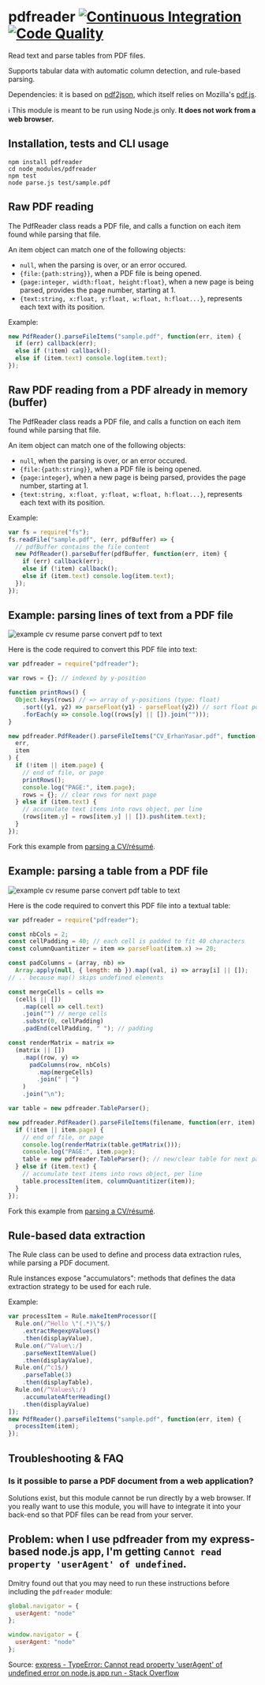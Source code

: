 # pdfreader [![Continuous Integration](https://circleci.com/gh/adrienjoly/npm-pdfreader.svg?style=shield)](https://circleci.com/gh/adrienjoly/npm-pdfreader) [![Code Quality](https://api.codacy.com/project/badge/Grade/73d37dbb0ff84795acf65a55c5936d83)](https://www.codacy.com/app/adrien-joly/npm-pdfreader?utm_source=github.com&utm_medium=referral&utm_content=adrienjoly/npm-pdfreader&utm_campaign=Badge_Grade)

Read text and parse tables from PDF files.

Supports tabular data with automatic column detection, and rule-based parsing.

Dependencies: it is based on [pdf2json](https://www.npmjs.com/package/pdf2json), which itself relies on Mozilla's [pdf.js](https://github.com/mozilla/pdf.js/).

ℹ️ This module is meant to be run using Node.js only. **It does not work from a web browser.**

## Installation, tests and CLI usage

    npm install pdfreader
    cd node_modules/pdfreader
    npm test
    node parse.js test/sample.pdf

## Raw PDF reading

The PdfReader class reads a PDF file, and calls a function on each item found while parsing that file.

An item object can match one of the following objects:

- `null`, when the parsing is over, or an error occured.
- `{file:{path:string}}`, when a PDF file is being opened.
- `{page:integer, width:float, height:float}`, when a new page is being parsed, provides the page number, starting at 1.
- `{text:string, x:float, y:float, w:float, h:float...}`, represents each text with its position.

Example:

```javascript
new PdfReader().parseFileItems("sample.pdf", function(err, item) {
  if (err) callback(err);
  else if (!item) callback();
  else if (item.text) console.log(item.text);
});
```

## Raw PDF reading from a PDF already in memory (buffer)

The PdfReader class reads a PDF file, and calls a function on each item found while parsing that file.

An item object can match one of the following objects:

- `null`, when the parsing is over, or an error occured.
- `{file:{path:string}}`, when a PDF file is being opened.
- `{page:integer}`, when a new page is being parsed, provides the page number, starting at 1.
- `{text:string, x:float, y:float, w:float, h:float...}`, represents each text with its position.

Example:

```javascript
var fs = require("fs");
fs.readFile("sample.pdf", (err, pdfBuffer) => {
  // pdfBuffer contains the file content
  new PdfReader().parseBuffer(pdfBuffer, function(err, item) {
    if (err) callback(err);
    else if (!item) callback();
    else if (item.text) console.log(item.text);
  });
});
```

## Example: parsing lines of text from a PDF file

![example cv resume parse convert pdf to text](https://github.com/adrienjoly/npm-pdfreader-example/raw/master/parseRows.png)

Here is the code required to convert this PDF file into text:

```js
var pdfreader = require("pdfreader");

var rows = {}; // indexed by y-position

function printRows() {
  Object.keys(rows) // => array of y-positions (type: float)
    .sort((y1, y2) => parseFloat(y1) - parseFloat(y2)) // sort float positions
    .forEach(y => console.log((rows[y] || []).join("")));
}

new pdfreader.PdfReader().parseFileItems("CV_ErhanYasar.pdf", function(
  err,
  item
) {
  if (!item || item.page) {
    // end of file, or page
    printRows();
    console.log("PAGE:", item.page);
    rows = {}; // clear rows for next page
  } else if (item.text) {
    // accumulate text items into rows object, per line
    (rows[item.y] = rows[item.y] || []).push(item.text);
  }
});
```

Fork this example from [parsing a CV/résumé](https://github.com/adrienjoly/npm-pdfreader-example).

## Example: parsing a table from a PDF file

![example cv resume parse convert pdf table to text](https://github.com/adrienjoly/npm-pdfreader-example/raw/master/parseTable.png)

Here is the code required to convert this PDF file into a textual table:

```js
var pdfreader = require("pdfreader");

const nbCols = 2;
const cellPadding = 40; // each cell is padded to fit 40 characters
const columnQuantitizer = item => parseFloat(item.x) >= 20;

const padColumns = (array, nb) =>
  Array.apply(null, { length: nb }).map((val, i) => array[i] || []);
// .. because map() skips undefined elements

const mergeCells = cells =>
  (cells || [])
    .map(cell => cell.text)
    .join("") // merge cells
    .substr(0, cellPadding)
    .padEnd(cellPadding, " "); // padding

const renderMatrix = matrix =>
  (matrix || [])
    .map((row, y) =>
      padColumns(row, nbCols)
        .map(mergeCells)
        .join(" | ")
    )
    .join("\n");

var table = new pdfreader.TableParser();

new pdfreader.PdfReader().parseFileItems(filename, function(err, item) {
  if (!item || item.page) {
    // end of file, or page
    console.log(renderMatrix(table.getMatrix()));
    console.log("PAGE:", item.page);
    table = new pdfreader.TableParser(); // new/clear table for next page
  } else if (item.text) {
    // accumulate text items into rows object, per line
    table.processItem(item, columnQuantitizer(item));
  }
});
```

Fork this example from [parsing a CV/résumé](https://github.com/adrienjoly/npm-pdfreader-example).

## Rule-based data extraction

The Rule class can be used to define and process data extraction rules, while parsing a PDF document.

Rule instances expose "accumulators": methods that defines the data extraction strategy to be used for each rule.

Example:

```javascript
var processItem = Rule.makeItemProcessor([
  Rule.on(/^Hello \"(.*)\"$/)
    .extractRegexpValues()
    .then(displayValue),
  Rule.on(/^Value\:/)
    .parseNextItemValue()
    .then(displayValue),
  Rule.on(/^c1$/)
    .parseTable(3)
    .then(displayTable),
  Rule.on(/^Values\:/)
    .accumulateAfterHeading()
    .then(displayValue)
]);
new PdfReader().parseFileItems("sample.pdf", function(err, item) {
  processItem(item);
});
```

## Troubleshooting & FAQ

### Is it possible to parse a PDF document from a web application?

Solutions exist, but this module cannot be run directly by a web browser. If you really want to use this module, you will have to integrate it into your back-end so that PDF files can be read from your server.

## Problem: when I use pdfreader from my express-based node.js app, I'm getting `Cannot read property 'userAgent' of undefined`.

Dmitry found out that you may need to run these instructions before including the `pdfreader` module:

```js
global.navigator = {
  userAgent: "node"
};

window.navigator = {
  userAgent: "node"
};
```

Source: [express - TypeError: Cannot read property 'userAgent' of undefined error on node.js app run - Stack Overflow](https://stackoverflow.com/questions/49208414/typeerror-cannot-read-property-useragent-of-undefined-error-on-node-js-app-ru)
